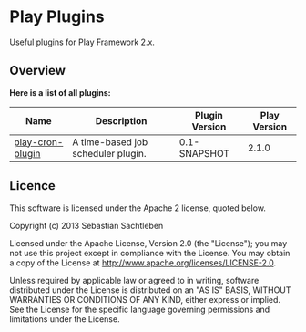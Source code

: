 # Play  Plugins

Useful plugins for Play Framework 2.x.

## Overview

**Here is a list of all plugins:**

| Name                     | Description                        | Plugin Version | Play Version |
| ------------------------ | ---------------------------------- | -------------- | ------------ |
| [play-cron-plugin](cron) | A time-based job scheduler plugin. | 0.1-SNAPSHOT   | 2.1.0        |

## Licence

This software is licensed under the Apache 2 license, quoted below.

Copyright (c) 2013 Sebastian Sachtleben

Licensed under the Apache License, Version 2.0 (the "License"); you may not use this project except in compliance with the License. You may obtain a copy of the License at http://www.apache.org/licenses/LICENSE-2.0.

Unless required by applicable law or agreed to in writing, software distributed under the License is distributed on an "AS IS" BASIS, WITHOUT WARRANTIES OR CONDITIONS OF ANY KIND, either express or implied. See the License for the specific language governing permissions and limitations under the License.